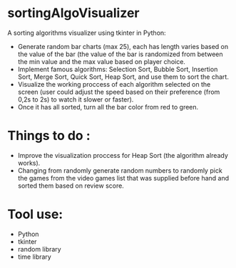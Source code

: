 # sortingAlgoVisualizer
A sorting algorithms visualizer using tkinter in Python:
- Generate random bar charts (max 25), each has length varies based on the value of the bar (the value of the bar is randomized from between the min value and the max value based on player choice.
- Implement famous algorithms: Selection Sort, Bubble Sort, Insertion Sort, Merge Sort, Quick Sort, Heap Sort, and use them to sort the chart.
- Visualize the working proccess of each algorithm selected on the screen (user could adjust the speed based on their preference (from 0,2s to 2s) to watch it slower or faster).
- Once it has all sorted, turn all the bar color from red to green.

# Things to do :
- Improve the visualization proccess for Heap Sort (the algorithm already works).
- Changing from randomly generate random numbers to randomly pick the games from the video games list that was supplied before hand and sorted them based on review score.

# Tool use:
- Python
- tkinter
- random library
- time library
